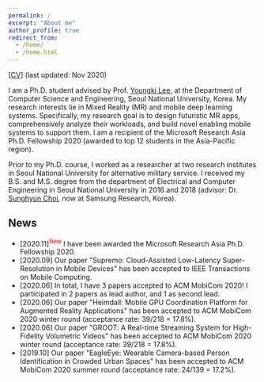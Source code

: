 ```yaml
---
permalink: /
excerpt: "About me"
author_profile: true
redirect_from: 
  - /home/
  - /home.html
---
```


[[CV](https://juheonyi.github.io/files/JuheonYi_CV.pdf)] (last updated: Nov 2020)

I am a Ph.D. student advised by Prof. [Youngki Lee](http://youngkilee.blogspot.com/), at the Department of Computer Science and Engineering, Seoul National University, Korea. My research interests lie in Mixed Reality (MR) and mobile deep learning systems. Specifically, my research goal is to design futuristic MR apps, comprehensively analyze their workloads, and build novel enabling mobile systems to support them. I am a recipient of the Microsoft Research Asia Ph.D. Fellowship 2020 (awarded to top 12 students in the Asia-Pacific region).

Prior to my Ph.D. course, I worked as a researcher at two research institutes in Seoul National University for alternative military service. I received my B.S. and M.S. degree from the department of Electrical and Computer Engineering in Seoul National University in 2016 and 2018 (advisor: Dr. [Sunghyun Choi](https://sites.google.com/view/sunghyun-chois-home), now at Samsung Research, Korea). 

## News


* [2020.11]<sup><span style="color:red">New</span></sup> I have been awarded the Microsoft Research Asia Ph.D. Fellowship 2020.
* [2020.09] Our paper "Supremo: Cloud-Assisted Low-Latency Super-Resolution in Mobile Devices" has been accepted to IEEE Transactions on Mobile Computing.
* [2020.06] In total, I have 3 papers accepted to ACM MobiCom 2020! I participated in 2 papers as lead author, and 1 as second lead.
* [2020.06] Our paper "Heimdall: Mobile GPU Coordination Platform for Augmented Reality Applications" has been accepted to ACM MobiCom 2020 winter round (acceptance rate: 39/218 = 17.8%).
* [2020.06] Our paper "GROOT: A Real-time Streaming System for High-Fidelity Volumetric Videos" has been accepted to ACM MobiCom 2020 winter round (acceptance rate: 39/218 = 17.8%).
* [2019.10] Our paper "EagleEye: Wearable Camera-based Person Identification in Crowded Urban Spaces" has been accepted to ACM MobiCom 2020 summer round (acceptance rate: 24/139 = 17.2%).
